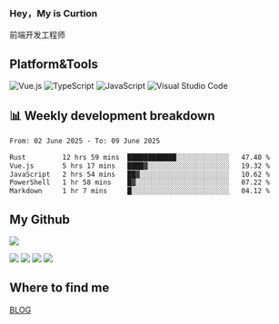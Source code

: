 ### Hey，My is Curtion
前端开发工程师
## Platform&Tools

![Vue.js](https://img.shields.io/badge/-Vue.js-4FC08D?style=flat-square&logo=Vue.js&logoColor=white)
![TypeScript](https://img.shields.io/badge/-TypeScript-007ACC?style=flat-square&logo=typescript&logoColor=white)
![JavaScript](https://img.shields.io/badge/-JavaScript-F7DF1E?style=flat-square&logo=javascript&logoColor=black)
![Visual Studio Code](https://img.shields.io/badge/-VSCode-007ACC?style=flat-square&logo=Visual-Studio-Code&logoColor=white)

## 📊 Weekly development breakdown

<!--START_SECTION:waka-->

```txt
From: 02 June 2025 - To: 09 June 2025

Rust         12 hrs 59 mins  ████████████░░░░░░░░░░░░░   47.40 %
Vue.js       5 hrs 17 mins   ████▓░░░░░░░░░░░░░░░░░░░░   19.32 %
JavaScript   2 hrs 54 mins   ██▓░░░░░░░░░░░░░░░░░░░░░░   10.62 %
PowerShell   1 hr 58 mins    █▓░░░░░░░░░░░░░░░░░░░░░░░   07.22 %
Markdown     1 hr 7 mins     █░░░░░░░░░░░░░░░░░░░░░░░░   04.12 %
```

<!--END_SECTION:waka-->

## My Github

![](http://github-profile-summary-cards.vercel.app/api/cards/profile-details?username=curtion&theme=nord_bright)

![](http://github-profile-summary-cards.vercel.app/api/cards/stats?username=curtion&theme=nord_bright)
![](http://github-profile-summary-cards.vercel.app/api/cards/productive-time?username=curtion&theme=nord_bright&utcOffset=8)
![](http://github-profile-summary-cards.vercel.app/api/cards/repos-per-language?username=curtion&theme=nord_bright)
![](http://github-profile-summary-cards.vercel.app/api/cards/most-commit-language?username=curtion&theme=nord_bright)

## Where to find me

[BLOG](https://blog.3gxk.net)
